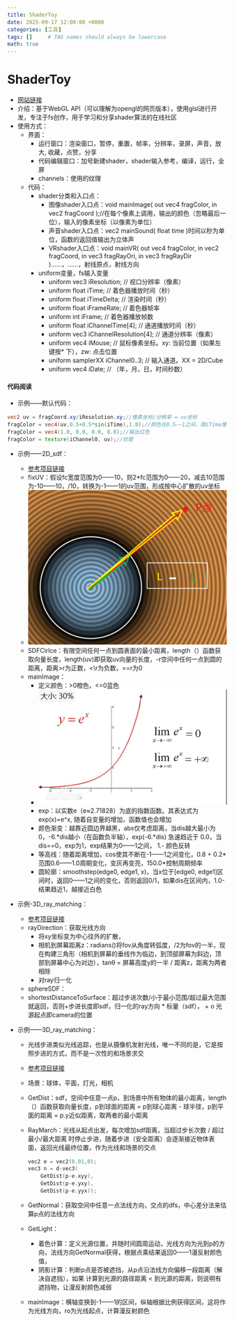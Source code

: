 ```yaml
---
title: ShaderToy
date: 2025-09-17 12:00:00 +0800
categories: [工具]
tags: []     # TAG names should always be lowercase
math: true
---
```


# ShaderToy

* [网站链接](https://www.shadertoy.com/)
* 介绍：基于WebGL API（可以理解为opengl的网页版本），使用glsl进行开发，专注于fs创作，用于学习和分享shader算法的在线社区
* 使用方式：
  * 界面：
    * 运行窗口：渲染窗口，暂停，重置，帧率，分辨率，录屏，声音，放大, 收藏，点赞，分享
    * 代码编辑窗口：加号新建shader，shader输入参考，编译，运行，全屏
    * channels：使用的纹理
  * 代码：
    * shader分类和入口点：
      * 图像shader入口点：void mainImage( out vec4 fragColor, in vec2 fragCoord );//在每个像素上调用，输出的颜色（忽略最后一位），输入的像素坐标（以像素为单位）
      * 声音shader入口点：vec2 mainSound( float time )时间以秒为单位，函数的返回值输出为立体声
      * VRshader入口点：void mainVR( out vec4 fragColor, in vec2 fragCoord, in vec3 fragRayOri, in vec3 fragRayDir )……，……，射线原点，射线方向
    * uniform变量，fs输入变量
      * uniform vec3      iResolution;           // 视口分辨率（像素）
      * uniform float     iTime;                 // 着色器播放时间（秒）
      * uniform float     iTimeDelta;            // 渲染时间（秒）
      * uniform float     iFrameRate;            // 着色器帧率
      * uniform int       iFrame;                // 着色器播放帧数
      * uniform float     iChannelTime[4];       // 通道播放时间（秒）
      * uniform vec3      iChannelResolution[4]; // 通道分辨率（像素）
      * uniform vec4      iMouse;                // 鼠标像素坐标。xy: 当前位置（如果左键按* 下），zw: 点击位置
      * uniform samplerXX iChannel0..3;          // 输入通道。XX = 2D/Cube
      * uniform vec4      iDate;                 // （年，月，日，时间秒数）

#### 代码阅读

* 示例——默认代码：

```glsl
vec2 uv = fragCoord.xy/iResolution.xy;//像素坐标/分辨率 = uv坐标
fragColor = vec4(uv,0.5+0.5*sin(iTime),1.0);//颜色在0.5——1之间，随iTime增加，uv.xyx根据uv坐标重组的向量，vec3(0,2,4)相位偏移常量确保余弦函数波形不同步
fragColor = vec4(1.0, 0.0, 0.0, 0.0);//输出红色
fragColor = texture(iChannel0, uv);//纹理
```

* 示例——2D_sdf：
  * [参考项目链接](https://www.shadertoy.com/view/lfyBR1)
  * fixUV：假设fc宽度范围为0——10，则2*fc范围为0——20，减去10范围为-10——10，/10，转换为-1——1的uv范围，形成按中心扩散的uv坐标
  * ![1](../assets/img/blog/Tool/sdf距离.png)
  * SDFCirlce：有限空间任何一点到圆表面的最小距离，length（）函数获取向量长度，length(uv)即获取uv向量的长度，-r空间中任何一点到圆的距离，距离>r为正数，<\r为负数，==r为0
  * mainImage：
    * 定义颜色：>0橙色，<=0蓝色
    * ![1](../assets/img/blog/Tool/exp函数.png)
    * exp：以实数e（e≈2.71828）为底的指数函数。其表达式为exp(x)=e^x, 随着自变量的增加，函数值也会增加
    * 颜色渐变：越靠近圆边界越黑，abs仅考虑距离，当dis越大最小为0，-6.\*dis越小（在函数负半轴），exp(-6.*dis) 急速趋近于 0.0，当dis==0，exp为1，exp结果为0——1之间， 1.- 颜色反转
    * 等高线：随着距离增加，cos使其不断在-1——1之间变化，0.8 + 0.2*范围0.6——1.0周期变化，变灰再变亮，150.0\*控制周期频率
    * 圆轮廓：smoothstep(edge0, edge1, x)，当x位于[edge0, edge1]区间时，返回0——1之间的变化，否则返回0/1，如果dis在区间内，1.0-结果趋近1，越接近白色

* 示例-3D_ray_matching：
  * [参考项目链接](https://www.shadertoy.com/view/llt3R4)
  * rayDirection：获取光线方向
    * 将xy坐标变为中心往外的扩散，
    * 相机到屏幕距离z：radians()将fov从角度转弧度，/2为fov的一半，现在构建三角形（相机到屏幕的垂线作为临边，到顶部屏幕为斜边，顶部到屏幕中心为对边），tanθ = 屏幕高度y的一半 / 距离z，距离为两者相除
    * 对ray归一化
  * sphereSDF：
  * shortestDistanceToSurface：超过步进次数/小于最小范围/超过最大范围就返回，否则+步进长度即sdf，归一化的ray方向 * 标量（sdf）， + o 光源起点即camera的位置

* 示例——3D_ray_matching：
  * 光线步进类似光线追踪，也是从摄像机发射光线，唯一不同的是，它是按照步进的方式，而不是一次性的和场景求交
  * [参考项目链接](https://www.shadertoy.com/view/3dySDc)
  * 场景：球体，平面，灯光，相机
  * GetDist：sdf，空间中任意一点p，到场景中所有物体的最小距离，length（）函数获取向量长度，p到球面的距离 = p到球心距离 - 球半径，p到平面的距离 = p.y近似距离，取两者的最小距离
  * RayMarch：光线从起点出发，每次增加sdf距离，当超过步长次数 / 超过最小/最大距离 时停止步进，随着步进（安全距离）会逐渐接近物体表面，返回光线最终位置，作为光线和场景的交点

    ```c++
    vec2 e = vec2(0.01,0);
    vec3 n = d-vec3(
        GetDist(p-e.xyy),
        GetDist(p-e.yxy),
        GetDist(p-e.yyx));
    ```

  * GetNormal：获取空间中任意一点法线方向，交点的dfs，中心差分法来估算p点的法线方向
  * GetLight：
    * 着色计算：定义光源位置，并随时间圆周运动，光线方向为光到p的方向，法线方向GetNormal获得，根据点乘结果返回0——1漫反射颜色值，
    * 阴影计算：判断p点是否被遮挡，从p点沿法线方向偏移一段距离（解决自遮挡），如果 计算到光源的路径距离 < 到光源的距离，则说明有遮挡物，让漫反射颜色减弱
  * mainImage：横轴变换到-1——1的区间，纵轴根据比例获得区间，这将作为光线方向，ro为光线起点，计算漫反射颜色